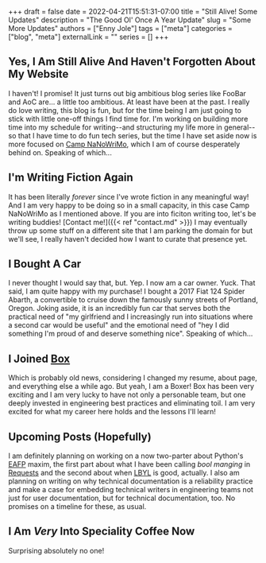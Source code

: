 +++ 
draft = false
date = 2022-04-21T15:51:31-07:00
title = "Still Alive! Some Updates"
description = "The Good Ol' Once A Year Update"
slug = "Some More Updates"
authors = ["Enny Jole"]
tags = ["meta"]
categories = ["blog", "meta"]
externalLink = ""
series = []
+++

## Yes, I Am Still Alive And Haven't Forgotten About My Website

I haven't! I promise! It just turns out big ambitious blog series like FooBar and AoC are... a little too ambitious. At least have been at the past. I really do love writing, this blog is fun, but for the time being I am just going to stick with little one-off things I find time for. I'm working on building more time into my schedule for writing--and structuring my life more in general-- so that I have time to do fun tech series, but the time I have set aside now is more focused on [Camp NaNoWriMo](https://nanowrimo.org/what-is-camp-nanowrimo), which I am of course desperately behind on. Speaking of which...

## I'm Writing Fiction Again

It has been literally _forever_ since I've wrote fiction in any meaningful way! And I am very happy to be doing so in a small capacity, in this case Camp NaNoWriMo as I mentioned above. If you are into ficiton writing too, let's be writing buddies! [Contact me!]({{< ref "contact.md" >}}) I may eventually throw up some stuff on a different site that I am parking the domain for but we'll see, I really haven't decided how I want to curate that presence yet.

## I Bought A Car

I never thought I would say that, but. Yep. I now am a car owner. Yuck. That said, I am quite happy with my purchase! I bought a 2017 Fiat 124 Spider Abarth, a convertible to cruise down the famously sunny streets of Portland, Oregon. Joking aside, it is an incredibly fun car that serves both the practical need of "my girlfriend and I increasingly run into situations where a second car would be useful" and the emotional need of "hey I did something I'm proud of and deserve something nice". Speaking of which...

## I Joined [Box](https://www.box.com)

Which is probably old news, considering I changed my resume, about page, and everything else a while ago. But yeah, I am a Boxer! Box has been very exciting and I am very lucky to have not only a personable team, but one deeply invested in engineering best practices and eliminating toil. I am very excited for what my career here holds and the lessons I'll learn!

## Upcoming Posts (Hopefully)

I am definitely planning on working on a now two-parter about Python's [EAFP](https://docs.python.org/3.5/glossary.html#term-eafp) maxim, the first part about what I have been calling _bool manging_ in [Requests](https://docs.python-requests.org/en/latest/) and the second about when [LBYL](https://docs.python.org/3.5/glossary.html#term-lbyl) is good, actually. I also am planning on writing on why technical documentation is a reliability practice and make a case for embedding technical writers in engineering teams not just for user documentation, but for technical documentation, too. No promises on a timeline for these, as usual.

## I Am _Very_ Into Speciality Coffee Now

Surprising absolutely no one!
